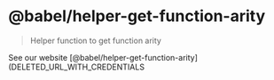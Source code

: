 # @babel/helper-get-function-arity

> Helper function to get function arity

See our website [@babel/helper-get-function-arity](DELETED_URL_WITH_CREDENTIALS